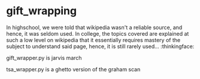 # gift_wrapping
In highschool, we were told that wikipedia wasn't a reliable source, and hence, it was seldom used. In college, the topics covered are explained at such a low level on wikipedia that it essentially requires mastery of the subject to understand said page, hence, it is still rarely used... :thinkingface:

gift_wrapper.py is jarvis march

tsa_wrapper.py is a ghetto version of the graham scan
